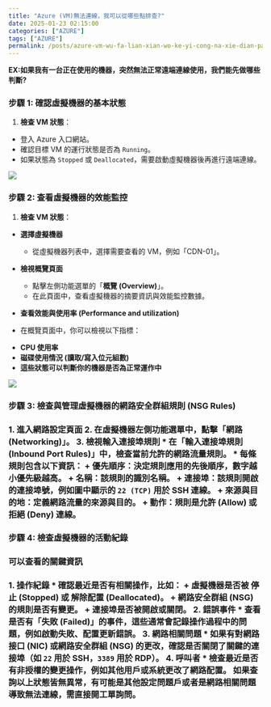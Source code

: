 ```yaml
---
title: "Azure (VM)無法連線，我可以從哪些點排查?"
date: 2025-01-23 02:15:00
categories: ["AZURE"]
tags: ["AZURE"]
permalink: /posts/azure-vm-wu-fa-lian-xian-wo-ke-yi-cong-na-xie-dian-pai-cha/
---
```

**EX:如果我有一台正在使用的機器，突然無法正常遠端連線使用，我們能先做哪些判斷?**

### 步驟 1: 確認虛擬機器的基本狀態

1. **檢查 VM 狀態**：

* 登入 Azure 入口網站。
* 確認目標 VM 的運行狀態是否為 `Running`。
* 如果狀態為 `Stopped` 或 `Deallocated`，需要啟動虛擬機器後再進行遠端連線。

[![](https://blogger.googleusercontent.com/img/a/AVvXsEgWZ2DDDGImmNHrR9XIpfaKa48lNjkVjSXZNMe4PXbtTLu6zHxS3CXma5HdszvLmjk409sDKRewTM89U-_LGih2-F78DKwK9jAT2SU8x2xNsJUir0KXjBI8K0hzADNrSFhKe07iIGa1UEKNBKsMZ0Z7U4BTywmCmZEuUEkRlUL6lsepToLVj-wTYykMt4OO=w825-h441)](https://blogger.googleusercontent.com/img/a/AVvXsEgWZ2DDDGImmNHrR9XIpfaKa48lNjkVjSXZNMe4PXbtTLu6zHxS3CXma5HdszvLmjk409sDKRewTM89U-_LGih2-F78DKwK9jAT2SU8x2xNsJUir0KXjBI8K0hzADNrSFhKe07iIGa1UEKNBKsMZ0Z7U4BTywmCmZEuUEkRlUL6lsepToLVj-wTYykMt4OO)

### 步驟 2: 查看虛擬機器的效能監控

1. **檢查 VM 狀態**：

* **選擇虛擬機器**

  + 從虛擬機器列表中，選擇需要查看的 VM，例如「CDN-01」。
* **檢視概覽頁面**

  + 點擊左側功能選單的「**概覽 (Overview)**」。
  + 在此頁面中，查看虛擬機器的摘要資訊與效能監控數據。
* **查看效能與使用率 (Performance and utilization)**

+ 在概覽頁面中，你可以檢視以下指標：

- **CPU 使用率**
- **磁碟使用情況 (讀取/寫入位元組數)**
- **這些狀態可以判斷你的機器是否為正常運作中**

**[![](https://blogger.googleusercontent.com/img/a/AVvXsEgkAx6pI6gKGvXE-FUmIJQqXXDYUHi8jd4bR1oUHeubtGBjbJ4Q5VWhGA7WYyMK7wDvW4KQsTcMyLoK2H_C9IwnT7cC7xtDvaBtdRaVVqmXwW785CG3Jln4Sj-7qxirq4tSepwKdWdbk-0nnU94IuPll_aGIyw_prXt0Las_w2-QxXfrUuuTPCW_0WdVkzd=w807-h431)](https://blogger.googleusercontent.com/img/a/AVvXsEgkAx6pI6gKGvXE-FUmIJQqXXDYUHi8jd4bR1oUHeubtGBjbJ4Q5VWhGA7WYyMK7wDvW4KQsTcMyLoK2H_C9IwnT7cC7xtDvaBtdRaVVqmXwW785CG3Jln4Sj-7qxirq4tSepwKdWdbk-0nnU94IuPll_aGIyw_prXt0Las_w2-QxXfrUuuTPCW_0WdVkzd)**

### 步驟 3: 檢查與管理虛擬機器的網路安全群組規則 (NSG Rules)

### 1. **進入網路設定頁面** 2. 在虛擬機器左側功能選單中，點擊「**網路 (Networking)**」。 3. **檢視輸入連接埠規則** * 在「**輸入連接埠規則 (Inbound Port Rules)**」中，檢查當前允許的網路流量規則。 * 每條規則包含以下資訊： + **優先順序**：決定規則應用的先後順序，數字越小優先級越高。 + **名稱**：該規則的識別名稱。 + **連接埠**：該規則開啟的連接埠號，例如圖中顯示的 `22 (TCP)` 用於 SSH 連線。 + **來源**與**目的地**：定義網路流量的來源與目的。 + **動作**：規則是允許 (Allow) 或拒絕 (Deny) 連線。

### 步驟 4: 檢查虛擬機器的活動紀錄

### **可以查看的關鍵資訊**

### 1. **操作紀錄** * 確認最近是否有相關操作，比如： + 虛擬機器是否被 **停止 (Stopped)** 或 **解除配置 (Deallocated)**。 + 網路安全群組 (NSG) 的規則是否有變更。 + 連接埠是否被開啟或關閉。 2. **錯誤事件** * 查看是否有「失敗 (Failed)」的事件，這些通常會記錄操作過程中的問題，例如啟動失敗、配置更新錯誤。 3. **網路相關問題** * 如果有對網路接口 (NIC) 或網路安全群組 (NSG) 的更改，確認是否關閉了關鍵的連接埠（如 `22` 用於 SSH，`3389` 用於 RDP）。 4. **呼叫者** * 檢查最近是否有非授權的變更操作，例如其他用戶或系統更改了網路配置。 如果查詢以上狀態皆無異常，有可能是其他設定問題戶或者是網路相關問題導致無法連線，需直接開工單詢問。